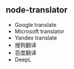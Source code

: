 node-translator
---

- Google translate
- Microsoft translator
- Yandex translate
- 搜狗翻译
- 百度翻译
- DeepL
